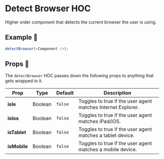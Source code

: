 # Detect Browser HOC

Higher order component that detects the current browser the user is using.

## Example 🚀

```javascript
detectBrowser(<Component />);
```

## Props 🔧

The `detectBrowser` HOC passes down the following props to anything that gets wrapped in it.

| Prop         | Type    | Default | Description                                                  |
| ------------ | ------- | ------- | ------------------------------------------------------------ |
| **isIe**     | Boolean | `false` | Toggles to true if the user agent matches Internet Explorer. |
| **isIos**    | Boolean | `false` | Toggles to true if the user agent matches iPad/iOS.          |
| **isTablet** | Boolean | `false` | Toggles to true if the user agent matches a tablet device.   |
| **isMobile** | Boolean | `false` | Toggles to true if the user agent matches a mobile device.   |
